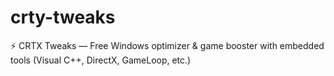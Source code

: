 # crty-tweaks
⚡ CRTX Tweaks — Free Windows optimizer &amp; game booster with embedded tools (Visual C++, DirectX, GameLoop, etc.)
